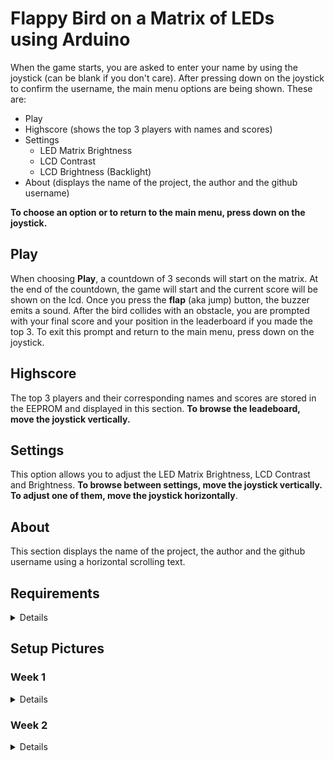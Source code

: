 # Flappy Bird on a Matrix of LEDs using Arduino

When the game starts, you are asked to enter your name by using the joystick (can be blank if you don't care). After pressing down on the joystick to confirm the username, the main menu options are being shown. These are:
* Play
* Highscore (shows the top 3 players with names and scores)
* Settings 
    * LED Matrix Brightness
    * LCD Contrast
    * LCD Brightness (Backlight)
* About (displays the name of the project, the author and the github username)

**To choose an option or to return to the main menu, press down on the joystick.**

## **Play**
When choosing **Play**, a countdown of 3 seconds will start on the matrix. At the end of the countdown, the game will start and the current score will be shown on the lcd. Once you press the **flap** (aka jump) button, the buzzer emits a sound. After the bird collides with an obstacle, you are prompted with your final score and your position in the leaderboard if you made the top 3. To exit this prompt and return to the main menu, press down on the joystick.

## **Highscore**
The top 3 players and their corresponding names and scores are stored in the EEPROM and displayed in this section. **To browse the leadeboard, move the joystick vertically.**

## **Settings**
This option allows you to adjust the LED Matrix Brightness, LCD Contrast and Brightness. **To browse between settings, move the joystick vertically. To adjust one of them, move the joystick horizontally**.

## **About**
This section displays the name of the project, the author and the github username using a horizontal scrolling text.

## Requirements

<details>

* 8x8 LED Matrix
* MAX7219 Driver
* 16x2 LCD 
* Joystick
* Buzzer (optional)
* Button (optional - you can also use the button on the joystick)
* All the wires available in your country
* Resistors (330Ω for Backlight Anode and 10kΩ for driver pin 18)
* Capacitors (we use the capacitors to filter circuit noise)
    * 1 electrolytic capacitor of 10 μF
    * 1 ceramic capacitor of 104 pF


</details>

## Setup Pictures

### Week 1

<details>

![](https://github.com/cosminbvb/Flappy-Bird-Matrix-Arduino/blob/main/images/setup0week1.jpeg)
![](https://github.com/cosminbvb/Flappy-Bird-Matrix-Arduino/blob/main/images/setup1week1.jpeg)
![](https://github.com/cosminbvb/Flappy-Bird-Matrix-Arduino/blob/main/images/setup2week1.jpeg)

</details>

### Week 2

<details>

![](https://github.com/cosminbvb/Flappy-Bird-Matrix-Arduino/blob/main/images/setup0week2.jpeg)
![](https://github.com/cosminbvb/Flappy-Bird-Matrix-Arduino/blob/main/images/setup1week2.jpeg)

</details>